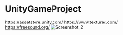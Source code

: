 # UnityGameProject
https://assetstore.unity.com/
https://www.textures.com/
https://freesound.org/
![Screenshot_2](https://github.com/eraybahcegulu/UnityGameProject/assets/84785201/dee46028-0af5-4ade-8b7e-12046a4a81e9)
